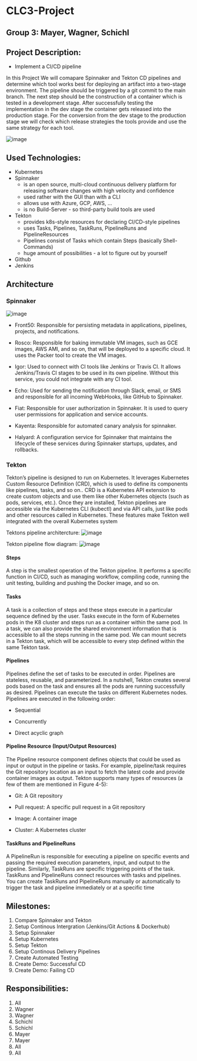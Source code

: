 # CLC3-Project

## Group 3: Mayer, Wagner, Schichl

## Project Description:
  - Implement a CI/CD pipeline
  
In this Project We will comapare Spinnaker and Tekton CD pipelines and determine which tool works best for deploying an artifact into a two-stage environment. 
The pipeline should be triggered by a git commit to the main branch. The next step should be the construction of a container which is tested in a development stage.
After successfully testing the implementation in the dev stage the container gets released into the production stage. For the conversion from the dev stage to the production
stage we will check which release strategies the tools provide and use the same strategy for each tool.

![image](https://user-images.githubusercontent.com/81319477/146958129-4aecda4a-e860-414d-a431-1a2034881d7e.png)

## Used Technologies:
  - Kubernetes
  - Spinnaker 
    - is an open source, multi-cloud continuous delivery platform for releasing software changes with high velocity and confidence
    - used rather with the GUI than with a CLI
    - allows use with Azure, GCP, AWS, ...
    - is no Build-Server - so third-party build tools are used
  - Tekton
    - provides k8s-style resources for declaring CI/CD-style pipelines
    - uses Tasks, Pipelines, TaskRuns, PipelineRuns and PipelineResources
    - Pipelines consist of Tasks which contain Steps (basically Shell-Commands) 
    - huge amount of possibilities - a lot to figure out by yourself
  - Github
  - Jenkins

## Architecture
  ### Spinnaker
  ![image](https://user-images.githubusercontent.com/81319477/146951000-22a390e6-b741-408d-baae-e5f035e35f52.png)
  
  - Front50: Responsible for persisting metadata in
  applications, pipelines, projects, and notifications.
  
  - Rosco: Responsible for baking immutable VM images,
  such as GCE images, AWS AMI, and so on, that will be
  deployed to a specific cloud. It uses the Packer tool to
  create the VM images.
  
  - Igor: Used to connect with CI tools like Jenkins or
  Travis CI. It allows Jenkins/Travis CI stages to be used
  in its own pipeline. Without this service, you could not
  integrate with any CI tool.
  
  - Echo: Used for sending the notification through
  Slack, email, or SMS and responsible for all incoming
  WebHooks, like GitHub to Spinnaker.
  
  - Fiat: Responsible for user authorization in Spinnaker.
  It is used to query user permissions for application and
  service accounts.
  
  - Kayenta: Responsible for automated canary analysis
  for spinnaker.
  
  - Halyard: A configuration service for Spinnaker
  that maintains the lifecycle of these services during
  Spinnaker startups, updates, and rollbacks.
  
  ### Tekton
  
  Tekton’s pipeline is designed to run on Kubernetes. It leverages
  Kubernetes Custom Resource Definition (CRD), which is used to define
  its components like pipelines, tasks, and so on.. CRD is a Kubernetes API
  extension to create custom objects and use them like other Kubernetes
  objects (such as pods, services, etc.). Once they are installed, Tekton
  pipelines are accessible via the Kubernetes CLI (kubectl) and via API calls,
  just like pods and other resources called in Kubernetes. These features
  make Tekton well integrated with the overall Kubernetes system
  
  Tektons pipeline architercture:
  ![image](https://user-images.githubusercontent.com/81319477/146953959-2adb5a0c-2869-4c0e-b2af-1cac8c625b56.png)
  
  Tekton pipeline flow diagram:
  ![image](https://user-images.githubusercontent.com/81319477/146955366-12c96acb-1bea-45fc-a02b-8dee15328add.png)
  
  #### Steps
  
  A step is the smallest operation of the Tekton pipeline. It performs a
  specific function in CI/CD, such as managing workflow, compiling
  code, running the unit testing, building and pushing the Docker image,
  and so on.
  
  #### Tasks
  
  A task is a collection of steps and these steps execute in a particular
  sequence defined by the user. Tasks execute
  in the form of Kubernetes pods in the K8 cluster and steps run as a
  container within the same pod. In a task, we can also provide the shared
  environment information that is accessible to all the steps running in the
  same pod. We can mount secrets in a Tekton task, which will be accessible
  to every step defined within the same Tekton task.
  
  #### Pipelines
  
  Pipelines define the set of tasks to be executed in order. Pipelines are
  stateless, reusable, and parameterized. In a nutshell, Tekton creates several
  pods based on the task and ensures all the pods are running successfully
  as desired. Pipelines can execute the tasks on different Kubernetes nodes.
  Pipelines are executed in the following order:
  
  - Sequential
  
  - Concurrently
  
  - Direct acyclic graph
  
  #### Pipeline Resource (Input/Output Resources)
  
  The Pipeline resource component defines objects that could be used
  as input or output in the pipeline or tasks. For example, pipeline/task
  requires the Git repository location as an input to fetch the latest code and
  provide container images as output.
  Tekton supports many types of resources (a few of them are mentioned
  in Figure 4-5):
  
  - Git: A Git repository
  
  - Pull request: A specific pull request in a Git repository
  
  - Image: A container image
  
  - Cluster: A Kubernetes cluster
  
  #### TaskRuns and PipelineRuns
  
  A PipelineRun is responsible for executing a pipeline on specific events
  and passing the required execution parameters, input, and output to the
  pipeline.
  Similarly, TaskRuns are specific triggering points of the task.
  TaskRuns and PipelineRuns connect resources with tasks and pipelines.
  You can create TaskRuns and PipelineRuns manually or automatically to
  trigger the task and pipeline immediately or at a specific time


## Milestones:
  1. Compare Spinnaker and Tekton
  2. Setup Continous Intergration (Jenkins/Git Actions & Dockerhub)
  3. Setup Spinnaker
  4. Setup Kubernetes
  5. Setup Tekton
  6. Setup Continous Delivery Pipelines
  7. Create Automated Testing
  8. Create Demo: Successful CD
  9. Create Demo: Failing CD

## Responsibilities:
  1. All
  2. Wagner
  3. Wagner
  4. Schichl
  5. Schichl
  6. Mayer
  7. Mayer
  8. All
  9. All
